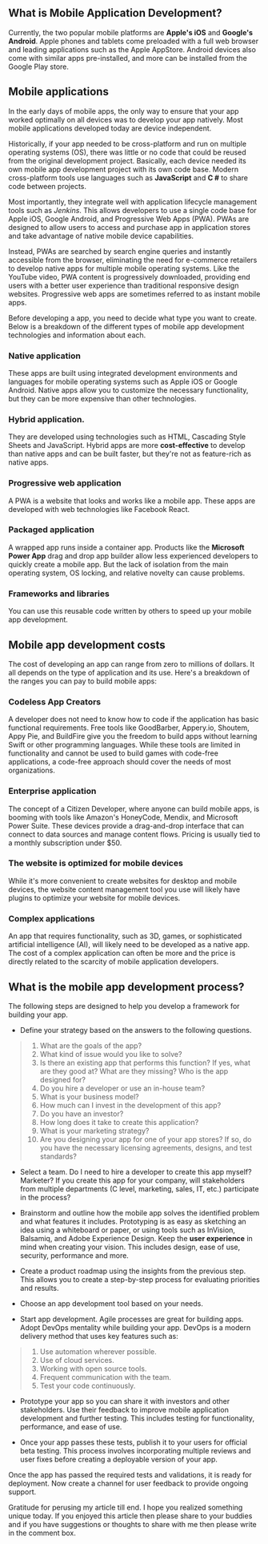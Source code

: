 ## What is Mobile Application Development?




Currently, the two popular mobile platforms are **Apple's iOS** and **Google's Android**. Apple phones and tablets  come preloaded with  a full web browser and leading applications such as the Apple AppStore. Android devices also come  with similar apps pre-installed, and more can be installed from the Google Play store. 
 
## Mobile applications 

In the early days of mobile apps, the only way to ensure that your app worked optimally on all devices was to develop your app natively. Most mobile applications developed today are device independent. 

Historically, if your app needed to be cross-platform and run on multiple operating systems (OS), there was little or no code that could be reused from the original development project. Basically, each device needed its own mobile app development project with its own code base. Modern cross-platform tools use languages ​​such as **JavaScript** and **C #** to share code between projects. 

Most importantly, they integrate well with application lifecycle management tools such as *Jenkins*. This allows developers to use a single code base for Apple iOS, Google Android, and Progressive Web Apps (PWA). PWAs are designed to allow users to access and purchase app in application stores and take advantage of native mobile device capabilities. 

Instead, PWAs are searched by search engine queries and instantly accessible from the browser,  eliminating the need for e-commerce retailers to develop native apps for multiple mobile operating systems. Like the YouTube video, PWA content is progressively downloaded, providing end users with a better user experience than  traditional  responsive design websites. Progressive web apps are sometimes referred to as instant mobile apps.  

Before developing a app, you need to decide what type you want to create. Below is a breakdown of the different types of mobile app development technologies and information about each.

### Native application 

These apps are built using integrated development environments and languages ​​for mobile operating systems such as Apple iOS or Google Android. Native apps allow you to customize the necessary functionality, but they can be more expensive than other technologies. 

### Hybrid application. 

They are developed using technologies such as HTML, Cascading Style Sheets and JavaScript. Hybrid apps are more **cost-effective** to develop than native apps and can be built faster, but they're not as feature-rich as native apps. 

### Progressive web application 

A PWA is a website that looks and works like a mobile app. These apps are developed with web technologies like Facebook React. 

### Packaged application

A wrapped app runs inside a container app. Products like the **Microsoft Power App** drag and drop app builder allow less experienced developers to quickly create a mobile app. But the lack of isolation from the main operating system, OS locking, and  relative novelty can cause problems.  

### Frameworks and libraries 

You can use this reusable code written by others to speed up your  mobile app development. 

## Mobile app development costs 

The cost of developing an app can range from zero to millions of dollars. It all depends on the type of application and its use. Here's a breakdown of the ranges you can pay to build mobile apps: 

### Codeless App Creators 

A developer does not need to know how to code if the application has basic functional requirements. Free tools like GoodBarber, Appery.io, Shoutem, Appy Pie, and BuildFire give you the freedom to build apps without learning Swift or other programming languages. While these tools are limited in  functionality and cannot be used to build games with code-free applications, a code-free approach should cover the needs of most organizations. 

### Enterprise application 

The concept of a Citizen Developer, where anyone can build  mobile apps, is booming with tools like Amazon's HoneyCode, Mendix, and Microsoft Power Suite. These devices provide a drag-and-drop interface that can connect to data sources and manage content flows. Pricing is usually tied to a monthly subscription under $50. 

### The website is optimized for mobile devices

While it's more convenient to create websites for  desktop and mobile devices, the website content management tool you use will likely have plugins to optimize your website for mobile devices.  

### Complex applications 

An app that requires functionality, such as 3D, games, or sophisticated artificial intelligence (AI), will likely need to be developed as a native app. The cost of a complex application can often be more and the price is directly related to the scarcity of mobile application developers.

## What is the mobile app development process?  

The following steps are designed to help you develop a framework for building your app. 

- Define your strategy based on the answers to the following questions. 

> 1. What are the goals of the app? 
> 2. What kind of issue would you like to solve? 
> 3. Is there an existing app that performs this function? If yes, what are they good at? What are they    missing? Who is the app designed for? 
> 4. Do you hire a developer or use an in-house team?  
> 5. What is your business model?
> 6. How much can I invest in the development of this app? 
> 7. Do you have an investor? 
> 8. How long does it take to create this application?  
> 9. What is your marketing strategy?  
> 10. Are you designing your app for one of your app stores? If so, do you have the necessary licensing agreements, designs, and test standards?
              
- Select a team. Do I need to hire a developer to create this app myself? Marketer? If you create this app for your company, will  stakeholders from multiple departments (C level, marketing, sales, IT, etc.) participate in the process? 

- Brainstorm and outline how the mobile app solves the  identified problem and what features it includes. Prototyping is as easy as sketching an idea using a whiteboard or paper, or using tools such as InVision, Balsamiq, and Adobe Experience Design. Keep the **user experience** in mind when creating your vision. This includes  design, ease of use, security, performance and more. 

- Create a product roadmap using the insights from the previous step. This allows you to create a step-by-step process for evaluating priorities and results. 

- Choose an app development tool based on your needs. 

- Start app development. Agile processes are great for building apps. Adopt  DevOps mentality while building your app. DevOps is a modern delivery method that uses key features such as: 

> 1. Use automation wherever possible. 
> 2. Use of cloud services. 
> 3. Working with open source tools. 
> 4. Frequent communication with the team. 
> 5. Test your code continuously.

- Prototype your app so you can share it with  investors and other stakeholders. Use their feedback to improve mobile application development and further testing. This includes testing for functionality, performance, and ease of use. 

- Once your app passes these tests, publish it to your users for official beta testing. This process involves incorporating multiple reviews and  user fixes before creating a deployable version of your app. 

Once the app has passed the required tests and validations, it is ready for deployment. Now create a channel for user feedback to provide ongoing support.

Gratitude for perusing my article till end. I hope you realized something unique today. If you enjoyed this article then please share to your buddies and if you have suggestions or thoughts to share with me then please write in the comment box.


